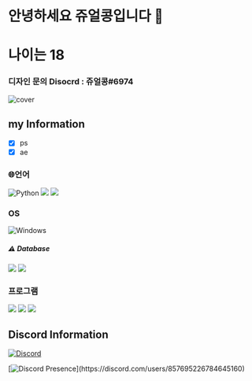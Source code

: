# 안녕하세요 쥬얼콩입니다 👋
# 나이는 18 

### 디자인 문의 Disocrd : 쥬얼콩#6974
![cover](https://cdn.discordapp.com/banners/857695226784645160/a_8c5fbab0da2565620e4e91436f2f2b44.gif?size=4096)
## my Information
- [x] ps
- [x] ae
### 🌐언어
![Python](https://img.shields.io/badge/python-3670A0?style=for-the-badge&logo=python&logoColor=ffdd54)
<a><img src="https://img.shields.io/badge/HTML5-E34F26?style=for-the-badge&logo=html5&logoColor=FFFFFF"/></a>
<a><img src="https://img.shields.io/badge/css3-1572B6?style=for-the-badge&logo=css3&logoColor=FFFFFF"/></a>

### OS
![Windows](https://img.shields.io/badge/Windows-0078D6?style=for-the-badge&logo=windows&logoColor=white)

##### ⚠ Database  
<a><img src="https://img.shields.io/badge/sqlite-003B57?style=for-the-badge&logo=sqlite&logoColor=FFFFFF"/></a>
<a><img src="https://img.shields.io/badge/MongoDB-47A248?style=for-the-badge&logo=mongoDB&logoColor=FFFFFF"/></a>

### 프로그램
<a><img src="https://img.shields.io/badge/Photoshop-31A8FF?style=for-the-badge&logo=adobephotoshop&logoColor=FFFFFF"/></a>
<a><img src="https://img.shields.io/badge/After Effects-9999FF?style=for-the-badge&logo=adobeaftereffects&logoColor=FFFFFF"/></a>
<a><img src="https://img.shields.io/badge/Visual Studio Code-007ACC?style=for-the-badge&logo=visualstudiocode&logoColor=FFFFFF"/></a>



## Discord Information
[![Discord](https://discord.c99.nl/widget/theme-1/857695226784645160.png)](https://discord.com/users/857695226784645160)

[![Discord Presence](https://lanyard.cnrad.dev/api/857695226784645160?theme=light&bg=809ecf&animated=true&hideDiscrim=true&borderRadius=30px&idleMessage=Probably%20doing%20something%20else...)](https://discord.com/users/857695226784645160)
